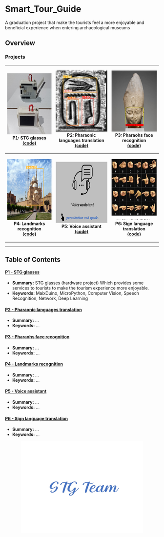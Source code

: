 # Smart_Tour_Guide
A graduation project that make the tourists feel a more enjoyable and beneficial experience when entering archaeological museums

## Overview

### Projects
<table style="width:100%">
 <tr>
    <th>
     <p align="center">
           <a href="./P1__STG_glasses"><img src="./media/view4.jpg" alt="Overview" width="200" height="200"></a>
           <br>P1: STG glasses
           <br><a href="./P1__STG_glasses/maixDuino/main.py" name="p1_code">(code)</a>
     </p>
    </th>
    <th>
     <p align="center">
           <a href="./P2__pharaonic_languages_translation"><img src="./media/pharaonic_languages_translation.jpg" alt="Overview" width="200" height="200"></a>
           <br>P2: Pharaonic languages translation
           <br><a href="./P2__pharaonic_languages_translation" name="p2_code">(code)</a>
     </p>
    </th>
     <th>
      <p align="center">
         <a href="./P3__pharaohs_face_recognition"><img src="./media/pharaohs_face_recognition.jpg" alt="Overview" width="200" height="200"></a>
         <br>P3: Pharaohs face recognition
         <br><a href="./P3__pharaohs_face_recognition/main.ipynb" name="p3_code">(code)</a>
      </p>
 </tr>
 <tr>
    <th>
      <p align="center">
           <a href="./P4__landmarks_recognition"><img src="media/landmarks_recognition.jpg" alt="Overview" width="200" height="200"></a>
           <br>P4: Landmarks recognition
           <br><a href="./P4__landmarks_recognition" name="p1_code">(code)</a>
      </p>
    </th>
     <th>
      <p align="center">
        <a href="./P5__Voice_assistant"><img src="./media/assistant_serv.jpg" alt="Overview" width="200" height="200"></a>
        <br>P5: Voice assistant
        <br><a href="./P5__Voice_assistant/main.py" name="p2_code">(code)</a>
     </p>
    </th>
     <th>
      <p align="center">
         <a href="./P6__Sign_language_translation"><img src="./media/sign_language_translation.png" alt="Overview" width="200" height="200"></a>
         <br>P6: Sign language translation
         <br><a href="./P6__Sign_language_translation" name="p3_code">(code)</a>
      </p>
 </tr>
</table>

 ---
## Table of Contents

#### [P1 - STG glasses](./P1__STG_glasses)
 - **Summary:** STG glasses (hardware project) Which provides some services to tourists to make the tourism experience more enjoyable.
 - **Keywords:** MaixDuino, MicroPython, Computer Vision, Speech Recognition, Network, Deep Learning
 
#### [P2 - Pharaonic languages translation](./P2__pharaonic_languages_translation)
 - **Summary:** ...
 - **Keywords:** ...
 
#### [P3 - Pharaohs face recognition](./P3__pharaohs_face_recognition)
 - **Summary:** ...
 - **Keywords:** ...
  
#### [P4 - Landmarks recognition](./P4__landmarks_recognition)
 - **Summary:** ...
 - **Keywords:** ...
  
#### [P5 - Voice assistant](./P5__Voice_assistant)
 - **Summary:** ...
 - **Keywords:** ...
  
#### [P6 - Sign language translation](./P6__Sign_language_translation)
 - **Summary:** ...
 - **Keywords:** ...
 
 
 <p align="center">
  <img src="./media/STG_team-logo.png" width="400">
</p>
